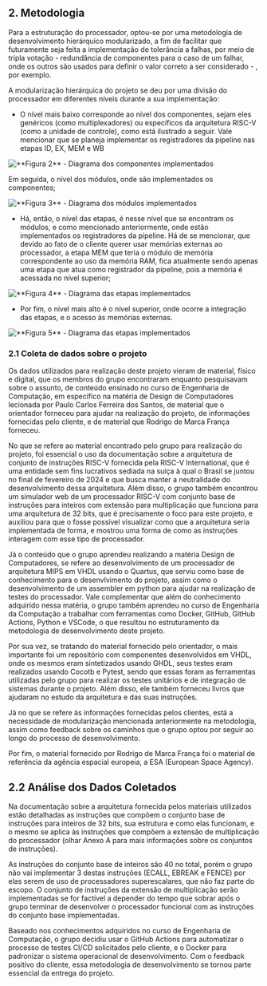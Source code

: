 ## 2. Metodologia

Para a estruturação do processador, optou-se por uma metodologia de
desenvolvimento hierárquico modularizado, a fim de facilitar que futuramente
seja feita a implementação de tolerância a falhas, por meio de tripla votação -
redundância de componentes para o caso de um falhar, onde os outros são usados
para definir o valor correto a ser considerado - , por exemplo.

A modularização hierárquica do projeto se deu por uma divisão do processador em
diferentes níveis durante a sua implementação:

- O nível mais baixo corresponde ao nível dos componentes, sejam eles genéricos
  (como multiplexadores) ou específicos da arquitetura RISC-V (como a unidade de
  controle), como está ilustrado a seguir. Vale mencionar que se planeja
  implementar os registradores da pipeline nas etapas ID, EX, MEM e WB

![](/images/reference/components/nivel_componentes.drawio.svg "**Figura 2** - Diagrama dos componentes implementados")

Em seguida, o nível dos módulos, onde são implementados os componentes; 


![](/images/reference/components/nivel_modulos.drawio.svg "**Figura 3** - Diagrama dos módulos implementados")

- Há, então, o nível das etapas, é nesse nível que se encontram os módulos, e como mencionado anteriormente, onde estão implementados os registradores da pipeline. Há de se mencionar, que devido ao fato de o cliente querer usar memórias externas ao processador, a etapa MEM que teria o módulo de memória correspondente ao uso da memória RAM, fica atualmente sendo apenas uma etapa que atua como registrador da pipeline, pois a memória é acessada no nível superior;

![](/images/reference/components/nivel_etapas.drawio.svg "**Figura 4** - Diagrama das etapas implementados")

- Por fim, o nível mais alto é o nível superior, onde ocorre a integração das etapas, e o acesso às memórias externas.

![](/images/reference/components/nivel_superior.drawio.svg "**Figura 5** - Diagrama das etapas implementados")

### 2.1 Coleta de dados sobre o projeto

Os dados utilizados para realização deste projeto vieram de material, físico e digital, que os membros do grupo encontraram enquanto pesquisavam sobre o assunto, de conteúdo ensinado no curso de Engenharia de Computação, em específico na matéria de Design de Computadores lecionada por Paulo Carlos Ferreira dos Santos, de material que o orientador forneceu para ajudar na realização do projeto, de informações fornecidas pelo cliente, e de material que Rodrigo de Marca França forneceu.

No que se refere ao material encontrado pelo grupo para realização do projeto, foi essencial o uso da documentação sobre a arquitetura de conjunto de instruções RISC-V fornecida pela RISC-V International, que é uma entidade sem fins lucrativos sediada na suíça à qual o Brasil se juntou no final de fevereiro de 2024 e que busca manter a neutralidade do desenvolvimento dessa arquitetura. Além disso, o grupo também encontrou um simulador web de um processador RISC-V com conjunto base de instruções para inteiros com extensão para multiplicação que funciona para uma arquitetura de 32 bits, que é precisamente o foco para este projeto, e auxiliou para que o fosse possível visualizar como que a arquitetura  seria implementada de forma, e mostrou uma forma de como as instruções interagem com esse tipo de processador.

Já o conteúdo que o grupo aprendeu realizando a matéria Design de Computadores, se refere ao desenvolvimento de um processador de arquitetura MIPS em VHDL usando o Quartus, que serviu como base de conhecimento para o desenvlvimento do projeto, assim como o desenvolvimento de um assembler em python para ajudar na realização de testes do processador. Vale complementar que além do conhecimento adquirido nessa matéria, o grupo também aprendeu no curso de Engenharia da Computação a trabalhar com ferramentas como Docker, GitHub, GitHub Actions, Python e VSCode, o que resultou no estruturamento da metodologia de desenvolvimento deste projeto.

Por sua vez, se tratando do material fornecido pelo orientador, o mais importante foi um repositório com componentes desenvolvidos em VHDL, onde os mesmos eram sintetizados usando GHDL, seus testes eram realizados usando Cocotb e Pytest, sendo que essas foram as ferramentas utilizadas pelo grupo para realizar os testes unitários e de integração de sistemas durante o projeto. Além disso, ele também forneceu livros que ajudaram no estudo da arquitetura e das suas instruções.

Já no que se refere às informações fornecidas pelos clientes, está a necessidade de modularização mencionada anteriormente na metodologia, assim como feedback sobre os caminhos que o grupo optou por seguir ao longo do processo de desenvolvimento.

Por fim, o material fornecido por Rodrigo de Marca França foi o material de referência da agência espacial europeia, a ESA (European Space Agency).

## 2.2 Análise dos Dados Coletados

Na documentação sobre a arquitetura fornecida pelos materiais utilizados estão detalhadas as instruções que compõem o conjunto base de instruções para inteiros de 32 bits, sua estrutura e como elas funcionam, e o mesmo se aplica às instruções que compõem a extensão de multiplicação do processador (olhar Anexo A para mais informações sobre os conjuntos de instruções).

As instruções do conjunto base de inteiros são 40 no total, porém o grupo não vai implementar 3 destas instruções (ECALL, EBREAK e FENCE) por elas serem de uso de processadores superescalares, que não faz parte do escopo. O conjunto de instruções da extensão de multiplicação serão implementadas se for factível a depender do tempo que sobrar após o grupo terminar de desenvolver o processador funcional com as instruções do conjunto base implementadas.

Baseado nos conhecimentos adquiridos no curso de Engenharia de Computação, o grupo decidiu usar o GitHub Actions para automatizar o processo de testes CI/CD solicitados pelo cliente, e o Docker para padronizar o sistema operacional de desenvolvimento. Com o feedback positivo do cliente, essa metodologia de desenvolvimento se tornou parte essencial da entrega do projeto.

